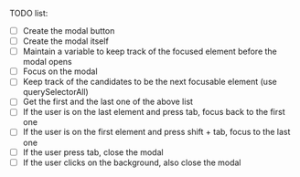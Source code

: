 TODO list:

- [ ] Create the modal button
- [ ] Create the modal itself
- [ ] Maintain a variable to keep track of the focused element before the modal opens
- [ ] Focus on the modal
- [ ] Keep track of the candidates to be the next focusable element (use querySelectorAll)
- [ ] Get the first and the last one of the above list
- [ ] If the user is on the last element and press tab, focus back to the first one
- [ ] If the user is on the first element and press shift + tab, focus to the last one
- [ ] If the user press tab, close the modal
- [ ] If the user clicks on the background, also close the modal